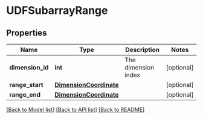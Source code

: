 # UDFSubarrayRange

## Properties
Name | Type | Description | Notes
------------ | ------------- | ------------- | -------------
**dimension_id** | **int** | The dimension index | [optional] 
**range_start** | [**DimensionCoordinate**](DimensionCoordinate.md) |  | [optional] 
**range_end** | [**DimensionCoordinate**](DimensionCoordinate.md) |  | [optional] 

[[Back to Model list]](../README.md#documentation-for-models) [[Back to API list]](../README.md#documentation-for-api-endpoints) [[Back to README]](../README.md)


